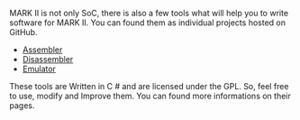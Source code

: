 MARK II is not only SoC, there is also a few tools what will help you to write software for MARK II. You can found them as individual projects hosted on GitHub.

* [Assembler](https://github.com/VladisM/MARK_II-Assembler)
* [Disassembler](https://github.com/VladisM/MARK_II-Disassembler)
* [Emulator](https://github.com/VladisM/MARK_II-Emulator)

These tools are Written in C # and are licensed under the GPL. So, feel free to use, modify and Improve them. You can found more informations on their pages.